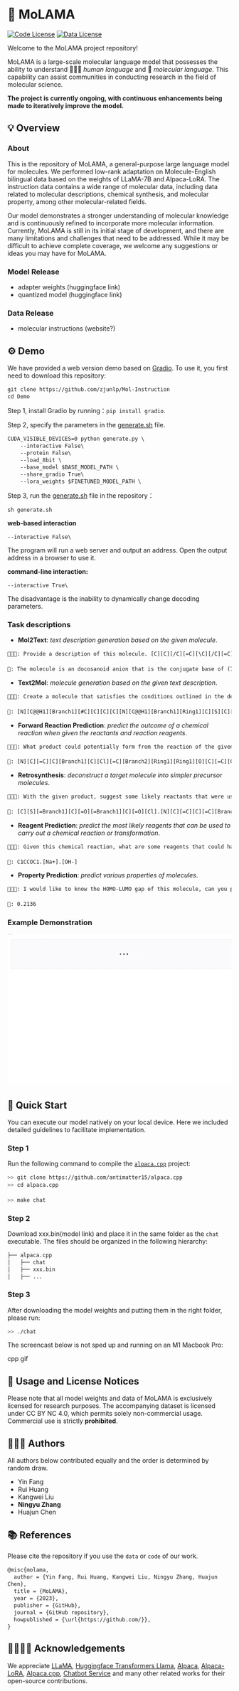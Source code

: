  # 🦄️ MoLAMA

[![Code License](https://img.shields.io/badge/Code%20License-Apache_2.0-green.svg)](https://github.com/zjunlp/cama/blob/main/LICENSE)
[![Data License](https://img.shields.io/badge/Data%20License-CC%20By%20NC%204.0-red.svg)](https://github.com/zjunlp/cama/blob/main/DATA_LICENSE)

Welcome to the MoLAMA project repository! 

MoLAMA is a large-scale molecular language model that possesses the ability to understand 🧑🏻‍🔬 *human language* and 🔬 *molecular language*. This capability can assist communities in conducting research in the field of molecular science.

**The project is currently ongoing, with continuous enhancements being made to iteratively improve the model.**


## 💡 Overview

### About
This is the repository of MoLAMA, a general-purpose large language model for molecules. We performed low-rank adaptation on Molecule-English bilingual data based on the weights of LLaMA-7B and Alpaca-LoRA. The instruction data contains a wide range of molecular data, including data related to molecular descriptions, chemical synthesis, and molecular property, among other molecular-related fields. 

Our model demonstrates a stronger understanding of molecular knowledge and is continuously refined to incorporate more molecular information. Currently, MoLAMA is still in its initial stage of development, and there are many limitations and challenges that need to be addressed. While it may be difficult to achieve complete coverage, we welcome any suggestions or ideas you may have for MoLAMA.

### Model Release
- adapter weights (huggingface link)
- quantized model (huggingface link)

### Data Release
- molecular instructions (website?)

## ⚙ Demo

We have provided a web version demo based on [Gradio](https://gradio.app). To use it, you first need to download this repository:

```shell
git clone https://github.com/zjunlp/Mol-Instruction
cd Demo
```

Step 1, install Gradio by running：`pip install gradio`. 

Step 2, specify the parameters in the [generate.sh](./Demo/generate.sh) file.

```shell
CUDA_VISIBLE_DEVICES=0 python generate.py \
    --interactive False\
    --protein False\
    --load_8bit \
    --base_model $BASE_MODEL_PATH \
    --share_gradio True\
    --lora_weights $FINETUNED_MODEL_PATH \
```

Step 3, run the [generate.sh](./Demo/generate.sh) file in the repository： 

```shell
sh generate.sh
```

**web-based interaction**
```shell
--interactive False\
```
The program will run a web server and output an address. Open the output address in a browser to use it.

**command-line interaction:**
```shell
--interactive True\
```
The disadvantage is the inability to dynamically change decoding parameters.


### Task descriptions

- **Mol2Text**: *text description generation based on the given molecule*.

```txt
🧑🏻‍🔬: Provide a description of this molecule. [C][C][/C][=C][\C][/C][=C][\C][C@H1][Branch1][C][O][C@@H1][Branch1][P][/C][=C][/C][=C][/C][=C][\C][/C][=C][\C][C][C][=Branch1][C][=O][O-1][S][C][C@H1][Branch1][C][NH3+1][C][=Branch1][C][=O][N][C][C][=Branch1][C][=O][O-1]

🦄️: The molecule is an docosanoid anion that is the conjugate base of (7R,17S)-dihydroxy-(4Z,7Z,11E,13E,16Z,19Z)-docosahexaenoic acid, formed via deprotonation of the carboxy group; major species at pH 7.3. It is an omega-hydroxy-polyunsaturated fatty acid anion and a docosanoid anion.
```

- **Text2Mol**: *molecule generation based on the given text description*.

```txt
🧑🏻‍🔬: Create a molecule that satisfies the conditions outlined in the description. The molecule is a Glu-Cys-Gly tripeptide derivative of glutathione containing a 2-hydroxyethyl substituent on the S of the Cys residue. It derives from a glutathione. 

🦄️: [N][C@@H1][Branch1][#C][C][C][C][N][C@@H1][Branch1][Ring1][C][S][C][C][C][C@H1][N][C][=Branch1][C][=O][O][C][=Branch1][C][=O][O][C][=Branch1][C][=O][O]
```

- **Forward Reaction Prediction**: *predict the outcome of a chemical reaction when given the reactants and reaction reagents*.

```txt
🧑🏻‍🔬: What product could potentially form from the reaction of the given reactants and reagents? [O][=N+1][Branch1][C][O-1][C][=C][C][Branch1][C][Cl][=C][Branch2][Ring1][Ring1][O][C][=C][C][=C][Branch1][C][Cl][C][=C][C][=C][C][=C][Ring1][O][Ring1][=Branch1][C][Branch1][C][Cl][=C][Ring2][Ring1][Ring2].[C][C][=C][C][=C][C][=C][Ring1][=Branch1]

🦄️: [N][C][=C][C][Branch1][C][Cl][=C][Branch2][Ring1][Ring1][O][C][=C][C][=C][Branch1][C][Cl][C][=C][C][=C][C][=C][Ring1][O][Ring1][=Branch1][C][Branch1][C][Cl][=C][Ring2][Ring1][C]
```

- **Retrosynthesis**: *deconstruct a target molecule into simpler precursor molecules*.

```txt
🧑🏻‍🔬: With the given product, suggest some likely reactants that were used in its synthesis. [C][S][=Branch1][C][=O][=Branch1][C][=O][N][C][=C][C][=C][Branch1][=Branch1][N+1][=Branch1][C][=O][O-1][C][Branch1][C][Cl][=C][Ring1][#Branch2]

🦄️: [C][S][=Branch1][C][=O][=Branch1][C][=O][Cl].[N][C][=C][C][=C][Branch1][=Branch1][N+1][=Branch1][C][=O][O-1][C][Branch1][C][Cl][=C][Ring1][#Branch2]
```

- **Reagent Prediction**: *predict the most likely reagents that can be used to carry out a chemical reaction or transformation*.

```txt
🧑🏻‍🔬: Given this chemical reaction, what are some reagents that could have been used? [C][O][C][=Branch1][C][=O][/C][=C][Branch1][O][/C][#C][C][=C][C][=C][C][=C][Ring1][=Branch1][C][=C][C][=C][C][=C][Ring1][=Branch1]>>[O][=C][Branch1][C][O][/C][=C][Branch1][O][/C][#C][C][=C][C][=C][C][=C][Ring1][=Branch1][C][=C][C][=C][C][=C][Ring1][=Branch1]

🦄️: C1CCOC1.[Na+].[OH-]
```

- **Property Prediction**: *predict various properties of molecules*.

```txt
🧑🏻‍🔬: I would like to know the HOMO-LUMO gap of this molecule, can you provide it? [N][=C][O][C][C][Branch1][Ring2][C][C][#C][=C][Ring1][Branch2]

🦄️: 0.2136
```

### Example Demonstration

<p align="center">
  <img alt="Demo" src=gradio_interface_gif.gif style="width: 700px; height: 340px;"/>
</p>


## 🚀 Quick Start 

You can execute our model natively on your local device. Here we included detailed guidelines to facilitate implementation.

### Step 1
Run the following command to compile the [`alpaca.cpp`](https://github.com/antimatter15/alpaca.cpp) project:

```sh
>> git clone https://github.com/antimatter15/alpaca.cpp
>> cd alpaca.cpp

>> make chat
```

### Step 2
Download xxx.bin(model link) and place it in the same folder as the `chat` executable. The files should be organized in the following hierarchy:

```
├── alpaca.cpp                  
│   ├── chat                    
│   ├── xxx.bin                 
│   ├── ...
```

### Step 3
After downloading the model weights and putting them in the right folder, please run:

```sh
>> ./chat
```

The screencast below is not sped up and running on an M1 Macbook Pro:

cpp gif


## 🚨 Usage and License Notices
Please note that all model weights and data of MoLAMA is exclusively licensed for research purposes. The accompanying dataset is licensed under CC BY NC 4.0, which permits solely non-commercial usage. Commercial use is strictly **prohibited**.

## 🧑🏻‍💻 Authors
All authors below contributed equally and the order is determined by random draw.
- Yin Fang
- Rui Huang
- Kangwei Liu
- **Ningyu Zhang**
- Huajun Chen

## 📚 References
Please cite the repository if you use the `data` or `code` of our work.

```
@misc{molama,
  author = {Yin Fang, Rui Huang, Kangwei Liu, Ningyu Zhang, Huajun Chen},
  title = {MoLAMA},
  year = {2023},
  publisher = {GitHub},
  journal = {GitHub repository},
  howpublished = {\url{https://github.com/}},
}
```

## 🫱🏻‍🫲🏾 Acknowledgements

We appreciate [LLaMA](https://github.com/facebookresearch/llama), [Huggingface Transformers Llama](https://github.com/huggingface/transformers/tree/main/src/transformers/models/llama), [Alpaca](https://crfm.stanford.edu/2023/03/13/alpaca.html), [Alpaca-LoRA](https://github.com/tloen/alpaca-lora), [Alpaca.cpp](https://github.com/antimatter15/alpaca.cpp), [Chatbot Service](https://github.com/deep-diver/LLM-As-Chatbot) and many other related works for their open-source contributions.
